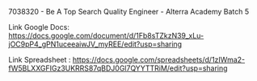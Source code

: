 7038320 - Be A Top Search Quality Engineer - Alterra Academy Batch 5

Link Google Docs: https://docs.google.com/document/d/1Fb8sTZkzN39_xLu-jOC9pP4_gPN1uceeaiwJV_myREE/edit?usp=sharing 

Link Spreadsheet : https://docs.google.com/spreadsheets/d/1zIWma2-fW5BLXXGFIGz3UKRRS87qBDJ0Gl7QYYTTRiM/edit?usp=sharing 